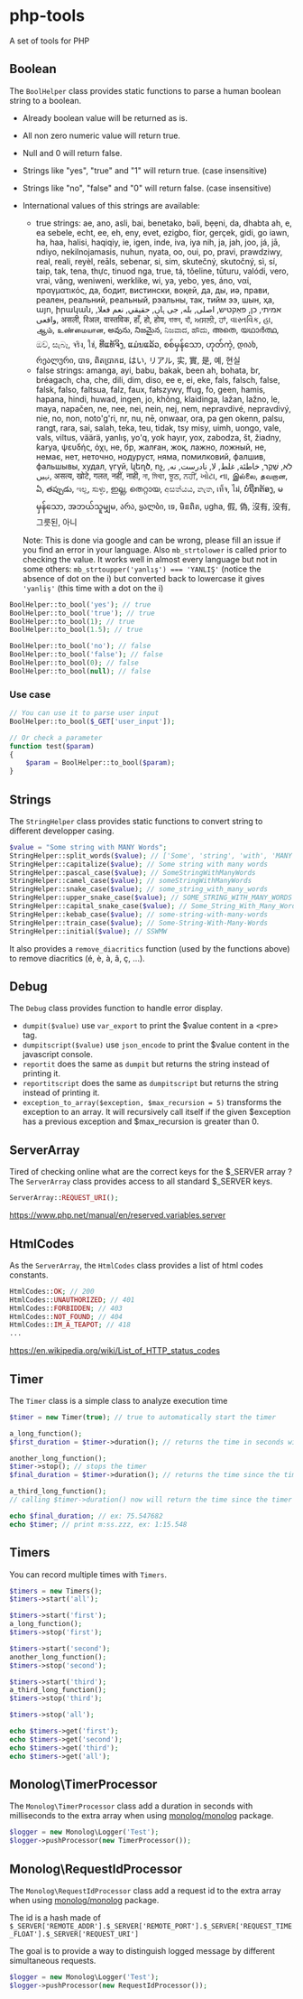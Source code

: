 # php-tools
A set of tools for PHP

## Boolean
The `BoolHelper` class provides static functions to parse a human boolean string to a boolean.

+ Already boolean value will be returned as is.
+ All non zero numeric value will return true.
+ Null and 0 will return false.
+ Strings like "yes", "true" and "1" will return true. (case insensitive)
+ Strings like "no", "false" and "0" will return false. (case insensitive)
+ International values of this strings are available:
  + true strings: ae, ano, asli, bai, benetako, bəli, bẹẹni, da, dhabta ah, e, ea sebele, echt, ee, eh, eny, evet, ezigbo, fíor, gerçek, gidi, go iawn, ha, haa, halisi, haqiqiy, ie, igen, inde, iva, iya nih, ja, jah, joo, já, jā, ndiyo, nekilnojamasis, nuhun, nyata, oo, oui, po, pravi, prawdziwy, real, reali, reyèl, reāls, sebenar, si, sim, skutečný, skutočný, sì, sí, taip, tak, tena, thực, tinuod nga, true, tá, tõeline, tūturu, valódi, vero, vrai, vâng, weniweni, werklike, wi, ya, yebo, yes, áno, ναί, πραγματικός, да, бодит, вистински, воқеӣ, да, ды, иә, прави, реален, реальний, реальный, рэальны, так, тийм ээ, шын, ҳа, այո, իրական, אמיתי, כן, פאַקטיש, اصلی, بله, جی ہاں, حقيقي, نعم فعلا, واقعی, असली, रिअल, वास्तविक, हाँ, हो, होय, বাস্তব, হাঁ, ਅਸਲੀ, ਹਾਂ, વાસ્તવિક, હા, ஆம், உண்மையான, అవును, నిజమైన, ನಿಜವಾದ, ಹೌದು, അതെ, യഥാർത്ഥ, ඔව්, සැබෑ, จริง, ใช่, ທີ່ແທ້ຈິງ, ແມ່ນແລ້ວ, စစ်မှန်သော, ဟုတ်ကဲ့, დიახ, რეალური, បាទ, ពិតប្រាកដ, はい, リアル, 实, 實, 是, 예, 현실
  + false strings: amanga, ayi, babu, bakak, been ah, bohata, br, bréagach, cha, che, dili, dim, diso, ee e, ei, eke, fals, falsch, false, falsk, falso, faltsua, falz, faux, fałszywy, ffug, fo, geen, hamis, hapana, hindi, huwad, ingen, jo, không, klaidinga, lažan, lažno, le, maya, napačen, ne, nee, nei, nein, nej, nem, nepravdivé, nepravdivý, nie, no, non, noto'g'ri, nr, nu, nē, onwaar, ora, pa gen okenn, palsu, rangt, rara, sai, salah, teka, teu, tidak, tsy misy, uimh, uongo, vale, vals, viltus, väärä, yanlış, yo'q, yok hayır, yox, zabodza, št, žiadny, ƙarya, ψευδής, όχι, не, бр, жалған, жоқ, лажно, ложный, не, немає, нет, неточно, нодуруст, няма, помилковий, фалшив, фальшывы, худал, үгүй, կեղծ, ոչ, לא, שֶׁקֶר, خاطئة, غلط, لا, نادرست, نه, نہیں, असत्य, खोटे, गलत, नहीं, नाही, না, মিথ্যা, ਝੂਠ, ਨਹੀਂ, ખોટા, ના, இல்லை, தவறான, ఏ, తప్పుడు, ಇಲ್ಲ, ಸುಳ್ಳು, ഇല്ല, തെറ്റായ, අසත්යය, නැත, เท็จ, ไม่, ບໍ່ຖືກຕ້ອງ, မမှန်သော, အဘယ်သူမျှမ, არა, ყალბი, ទេ, មិនពិត, ụgha, 假, 偽, 沒有, 没有, 그릇된, 아니

  Note: This is done via google and can be wrong, please fill an issue if you find an error in your language. Also `mb_strtolower` is called prior to checking the value. It works well in almost every language but not in some others: `mb_strtoupper('yanlış') === 'YANLIŞ'` (notice the absence of dot on the i) but converted back to lowercase it gives `'yanliş'` (this time with a dot on the i)

```php
BoolHelper::to_bool('yes'); // true
BoolHelper::to_bool('true'); // true
BoolHelper::to_bool(1); // true
BoolHelper::to_bool(1.5); // true

BoolHelper::to_bool('no'); // false
BoolHelper::to_bool('false'); // false
BoolHelper::to_bool(0); // false
BoolHelper::to_bool(null); // false
```
### Use case
```php
// You can use it to parse user input
BoolHelper::to_bool($_GET['user_input']);

// Or check a parameter
function test($param)
{
	$param = BoolHelper::to_bool($param);
}
```
## Strings
The `StringHelper` class provides static functions to convert string to different developper casing.
```php
$value = "Some string with MANY Words";
StringHelper::split_words($value); // ['Some', 'string', 'with', 'MANY', 'Words']
StringHelper::capitalize($value); // Some string with many words
StringHelper::pascal_case($value); // SomeStringWithManyWords
StringHelper::camel_case($value); // someStringWithManyWords
StringHelper::snake_case($value); // some_string_with_many_words
StringHelper::upper_snake_case($value); // SOME_STRING_WITH_MANY_WORDS
StringHelper::capital_snake_case($value); // Some_String_With_Many_Words
StringHelper::kebab_case($value); // some-string-with-many-words
StringHelper::train_case($value); // Some-String-With-Many-Words
StringHelper::initial($value); // SSWMW
```

It also provides a `remove_diacritics` function (used by the functions above) to remove diacritics (é, è, à, â, ç, ...).

## Debug
The `Debug` class provides function to handle error display.

+ `dumpit($value)` use `var_export` to print the $value content in a &lt;pre&gt; tag.
+ `dumpitscript($value)` use `json_encode` to print the $value content in the javascript console.
+ `reportit` does the same as `dumpit` but returns the string instead of printing it.
+ `reportitscript` does the same as `dumpitscript` but returns the string instead of printing it.
+ `exception_to_array($exception, $max_recursion = 5)` transforms the exception to an array. It will recursively call itself if the given $exception has a previous exception and $max_recursion is greater than 0.

## ServerArray

Tired of checking online what are the correct keys for the $_SERVER array ? The `ServerArray` class provides access to all standard $_SERVER keys.

```php
ServerArray::REQUEST_URI();
```

https://www.php.net/manual/en/reserved.variables.server

## HtmlCodes

As the `ServerArray`, the `HtmlCodes` class provides a list of html codes constants.

```php
HtmlCodes::OK; // 200
HtmlCodes::UNAUTHORIZED; // 401
HtmlCodes::FORBIDDEN; // 403
HtmlCodes::NOT_FOUND; // 404
HtmlCodes::IM_A_TEAPOT; // 418
...
```

https://en.wikipedia.org/wiki/List_of_HTTP_status_codes

## Timer
The `Timer` class is a simple class to analyze execution time

```php
$timer = new Timer(true); // true to automatically start the timer

a_long_function();
$first_duration = $timer->duration(); // returns the time in seconds with milliseconds since the timer has been started until now

another_long_function();
$timer->stop(); // stops the timer
$final_duration = $timer->duration(); // returns the time since the timer has been started until it has been stopped.

a_third_long_function();
// calling $timer->duration() now will return the time since the timer has been started until it has been stopped, so the same as $final_duration.

echo $final_duration; // ex: 75.547682
echo $timer; // print m:ss.zzz, ex: 1:15.548
```

## Timers
You can record multiple times with `Timers`.

```php
$timers = new Timers();
$timers->start('all');

$timers->start('first');
a_long_function();
$timers->stop('first');

$timers->start('second');
another_long_function();
$timers->stop('second');

$timers->start('third');
a_third_long_function();
$timers->stop('third');

$timers->stop('all');

echo $timers->get('first');
echo $timers->get('second');
echo $timers->get('third');
echo $timers->get('all');
```

## Monolog\TimerProcessor

The `Monolog\TimerProcessor` class add a duration in seconds with milliseconds to the extra array when using [monolog/monolog](https://github.com/Seldaek/monolog) package.

```php
$logger = new Monolog\Logger('Test');
$logger->pushProcessor(new TimerProcessor());
```

## Monolog\RequestIdProcessor

The `Monolog\RequestIdProcessor` class add a request id to the extra array when using [monolog/monolog](https://github.com/Seldaek/monolog) package.

The id is a hash made of `$_SERVER['REMOTE_ADDR'].$_SERVER['REMOTE_PORT'].$_SERVER['REQUEST_TIME_FLOAT'].$_SERVER['REQUEST_URI']`

The goal is to provide a way to distinguish logged message by different simultaneous requests.

```php
$logger = new Monolog\Logger('Test');
$logger->pushProcessor(new RequestIdProcessor());
```